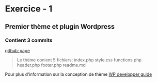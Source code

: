 # Exercice - 1
## Premier thème et plugin  Wordpress
### Contient 3 commits

[github-page](https://eddytuto.github.io/theme-31w/exer1)
> Le thème conient 5 fichiers:
index.php
style.css
functions.php
header.php
footer.php
readme.md

Pour plus d'information sur la conception de thème
[WP developper guide](https://developper.wordpress.org/theme)